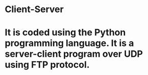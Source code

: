 # Client-Server
# It is coded using the Python programming language. It is a server-client program over UDP using FTP protocol.
